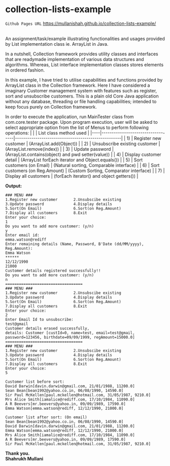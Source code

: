 # collection-lists-example
```Github Pages URL``` <a href="https://mullanishah.github.io/collection-lists-example/">https://mullanishah.github.io/collection-lists-example/</a>

<br>An assignment/task/example illustrating functionalities and usages provided by List implementation class ie. ArrayList in Java. 

In a nutshell, Collection framework provides utility classes and interfaces that are readymade implementation of various data structures and algorithms. Whereas, List interface implementation classes stores elements in ordered fashion.

In this example, I have tried to utilise capabilities and functions provided by ArrayList class in the Collection framework. Here I have considered a imaginary Customer management system with features such as register, sort and unsubscribe customers. This is a plain old Core Java application without any database, threading or file handling capabilities; intended to keep focus purely on Collection framework.

In order to execute the application, run MainTester class from com.core.tester package. Upon program execution, user will be asked to select appropriate option from the list of Menus to perform following operations:
|    |                                   | List class method used                             |
|----|-----------------------------------|----------------------------------------------------|
| 1) | Register new customer             | (ArrayList.add(Object))                            |
| 2) | Unsubscribe existing customer     | (ArrayList.remove(index))                          |
| 3) | Update password                   | (ArrayList.contains(object) and pwd setter(value)) |
| 4) | Display customer detail           | (ArrayList forEach iterator and Object.equals())   |
| 5) | Sort customers (on Email)         | (Natural sorting, Comparable interface)            |
| 6) | Sort customers (on Reg.Amount)    | (Custom Sorting, Comparator interface)             |
| 7) | Display all customers             | (forEach iterator() and object getters())          |

<b>Output:</b>
```Output
### MENU ### 
1.Register new customer       2.Unsubscibe existing 
3.Update password             4.Display details 
5.Sort(On Email)              6.Sort(on Reg.Amount) 
7.Display all customers       8.Exit
Enter your choice: 
1
Do you want to add more customer: (y/n)
y
Enter email id:
emma.watson@rediff
Enter remaining details (Name, Password, B'Date (dd/MM/yyyy), Reg.Amount): 
Emma Watson
******
12/12/1990
21000
Customer details registered successfully!!
Do you want to add more customer: (y/n)
n
==================================
### MENU ### 
1.Register new customer       2.Unsubscibe existing 
3.Update password             4.Display details 
5.Sort(On Email)              6.Sort(on Reg.Amount) 
7.Display all customers       8.Exit
Enter your choice: 
2
Enter Email Id to unsubscribe: 
test@gmail
Customer details erased successfully, 
details: Customer [custId=0, name=test, email=test@gmail, password=123456, birthdate=09/09/1999, regAmount=15000.0]
==================================
### MENU ### 
1.Register new customer       2.Unsubscibe existing 
3.Update password             4.Display details 
5.Sort(On Email)              6.Sort(on Reg.Amount) 
7.Display all customers       8.Exit
Enter your choice: 
5

Customer list before sort: 
David Darwin[davin.darwin@gmail.com, 21/01/1988, 11200.0]
Sean Bean[bean1992@yahoo.co.in, 06/08/1990, 14590.0]
Sir Paul McKellen[paul.mckellen@hotmail.com, 31/05/1987, 9210.0]
Mrs Alice Smith[iamalice@rediff.com, 17/10/1984, 11090.0]
A R Beevers[mr.beevers@yahoo.in, 09/09/1989, 17590.0]
Emma Watson[emma.watson@rediff, 12/12/1990, 21000.0]

Customer list after sort: (On email)
Sean Bean[bean1992@yahoo.co.in, 06/08/1990, 14590.0]
David Darwin[davin.darwin@gmail.com, 21/01/1988, 11200.0]
Emma Watson[emma.watson@rediff, 12/12/1990, 21000.0]
Mrs Alice Smith[iamalice@rediff.com, 17/10/1984, 11090.0]
A R Beevers[mr.beevers@yahoo.in, 09/09/1989, 17590.0]
Sir Paul McKellen[paul.mckellen@hotmail.com, 31/05/1987, 9210.0]
```

<b>Thank you.<br>
Shahrukh Mullani </b>
      


